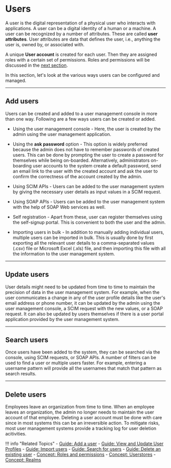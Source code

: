 # Users

A user is the digital representation of a physical user who interacts with applications. A user can be a digital identity of a human or a machine. A user can be recognized by a number of attributes. These are called **user attributes**. User attributes are data that defines the user, i.e., anything the user is, owned by, or associated with.

A unique **User account** is created for each user. Then they are assigned roles with a certain set of permissions. Roles and permissions will be discussed in the [next section](../../../references/concepts/user-management/roles-and-permissions.md). 

In this section, let's look at the various ways users can be configured and managed. 

---

## Add users

Users can be created and added to a user management console in more than one way. Following are a few ways users can be created or added. 

- Using the user management console - Here, the user is created by the admin using the user management application. 

- Using the **ask password** option - This option is widely preferred because the admin does not have to remember passwords of created users. This can be done by prompting the user to create a password for themselves while being on-boarded. Alternatively, administrators on-boarding user accounts to the system create a default password, send an email link to the user with the created account and ask the user to confirm the correctness of the account created by the admin. 

- Using SCIM APIs - Users can be added to the user management system by giving the necessary user details as input values in a SCIM request. 

- Using SOAP APIs - Users can be added to the user management system with the help of SOAP Web services as well. 

- Self registration - Apart from these, user can register themselves using the self-signup portal. This is convenient to both the user and the admin.  

- Importing users in bulk - In addition to manually adding individual users, multiple users can be imported in bulk. This is usually done by first exporting all the relevant user details to a comma-separated values (.csv) file or Microsoft Excel (.xls) file, and then importing this file with all the information to the user management system. 

---

## Update users

User details might need to be updated from time to time to maintain the precision of data in the user management system. For example, when the user communicates a change in any of the user profile details like the user's email address or phone number, it can be updated by the admin using the user management console, a SCIM request with the new values, or a SOAP request. It can also be updated by users themselves if there is a user portal application provided by the user management system. 

---

## Search users 

Once users have been added to the system, they can be searched via the console, using SCIM requests, or SOAP APIs. A number of filters can be used to find a user or multiple users faster. For example, entering a username pattern will provide all the usernames that match that pattern as search results. 

---

## Delete users 

Employees leave an organization from time to time. When an employee leaves an organization, the admin no longer needs to maintain the user account of that employee. Deleting a user account must be done with care since in most systems this can be an irreversible action. To mitigate risks, most user management systems provide a tracking log for user deletion acitivities. 


!!! info "Related Topics" 
    - [Guide: Add a user](../../../guides/identity-lifecycles/admin-creation-workflow)
    - [Guide: View and Update User Profiles](../../../guides/identity-lifecycles/update-profile)
    - [Guide: Import users](../../../guides/identity-lifecycles/import-users)
    - [Guide: Search for users](../../../guides/identity-lifecycles/search-users)
    - [Guide: Delete an existing user](../../../guides/identity-lifecycles/delete-users)
    - [Concept: Roles and permissions](../roles-and-permissions)
    - [Concept: Userstores](../userstores)
    - [Concept: Realms](../realm)
